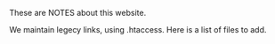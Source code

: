 These are NOTES about this website.

We maintain legecy links, using .htaccess. Here is a list of files to add.






